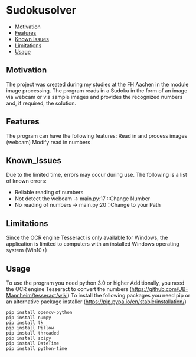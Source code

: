 # Sudokusolver
* [Motivation](#motivation)
* [Features](#features)
* [Known Issues](#known_issues)
* [Limitations](#Limitations)
* [Usage](#usage)

## Motivation
The project was created during my studies at the FH Aachen in the module image processing.
The program reads in a Sudoku in the form of an image via webcam or via sample images and provides the recognized numbers and, if required, the solution.

## Features
The program can have the following features:
Read in and process images (webcam)
Modify read in numbers

## Known_Issues
Due to the limited time, errors may occur during use. The following is a list of known errors:
* Reliable reading of numbers
* Not detect the webcam -> main.py:17 ::Change Number
* No reading of numbers -> main.py:20 ::Change to your Path

## Limitations
Since the OCR engine Tesseract is only available for Windows, the application is limited to computers with an installed Windows operating system (Win10+)
## Usage
To use the program you need python 3.0 or higher
Additionally, you need the OCR engine Tesseract to convert the numbers (https://github.com/UB-Mannheim/tesseract/wiki)
To install the following packages you need pip or an alternative package installer (https://pip.pypa.io/en/stable/installation/)
~~~~~~~~~~~~~{.cpp}
pip install opencv-python
pip install numpy
pip install tk
pip install Pillow
pip install threaded
pip install scipy
pip install DateTime
pip install python-time
~~~~~~~~~~~~~
